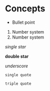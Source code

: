 # Concepts

* Bullet point
1. Number system
2. Number system

*single star*

**double star**

_underscore_

`single quote`

```
triple quote
```
